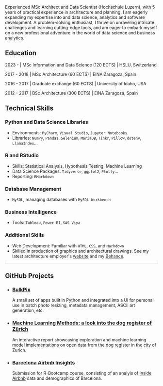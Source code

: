 Experienced MSc Architect and Data Scientist (Hochschule Luzern), with 5 years of practical experience in architecture and planning. I am eagerly expanding my expertise into and data science, analytics and software development. A problem-solving enthusiast, I thrive on unraveling intricate challenges and learning cutting-edge tools, and am eager to embark myself on a new professional adventure in the world of data science and business analytics.

## Education

2023 -  | MSc Information and Data Science (120 ECTS) | HSLU, Switzerland		

2017 - 2018  | MSc Architecture (60 ECTS)	| EINA Zaragoza, Spain

2016 - 2017 | Graduate exchange (60 ECTS)    | University of Idaho, USA 	

2012 - 2017 | BSc Architecture (300 ECTS)        | EINA Zaragoza, Spain

## Technical Skills

### Python and Data Science Libraries
- Environments: `PyCharm`, `Visual Studio`, `Jupyter Notebooks`
- Libraries: `NumPy`, `Pandas`, `Selenium`, `MariaDB`, `Tinkr`, `Pillow`, `dotenv`, `LlamaIndex`...

### R and RStudio
- Skills: Statistical Analysis, Hypothesis Testing, Machine Learning
- Data Science Packages: `Tidyverse`, `ggplot2`, `Plotly`...
- Reporting: `RMarkdown`

### Database Management
- `MySQL`, managing databases with `MySQL Workbench`

### Business Intelligence
- Tools: `Tableau`, `Power BI`, `SAS Viya`

### Additional Skills
- Web Development: Familiar with `HTML`, `CSS`, and `Markdown`
- Skilled in production of graphics and architectural drawings. See my latest architecture employer's [website](https://www.scopearch.ch/) and my [Behance](https://www.scopearch.ch/).
      
***

## GitHub Projects

- ### [BulkPix](https://github.com/leinadher/BulkPix)
  A small set of apps built in Python and integrated into a UI for personal use in batch photo resizing, metadata management, ASCII art generation, etc.
  
- ### [Machine Learning Methods: a look into the dog register of Zürich](https://leinadher.shinyapps.io/ml1_final_dogs/)
  An interactive report showcasing exploration and machine learning model implementations on open data from the dog register in the city of Zurich.
  
- ### [Barcelona Airbnb Insights](https://github.com/leinadher/RB01_AirBnB_TwoCities)
  Submission for R-Bootcamp course, consisting of an analyis of [Inside Airbnb](http://insideairbnb.com/) data and demographics of Barcelona.

